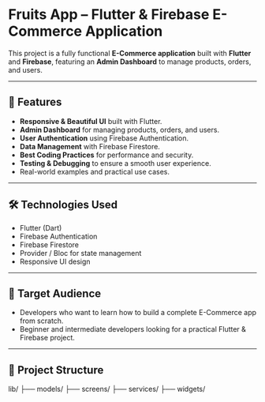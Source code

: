 # Fruits App – Flutter & Firebase E-Commerce Application

This project is a fully functional **E-Commerce application** built with **Flutter** and **Firebase**, featuring an **Admin Dashboard** to manage products, orders, and users.

---

## 🚀 Features

- **Responsive & Beautiful UI** built with Flutter.
- **Admin Dashboard** for managing products, orders, and users.
- **User Authentication** using Firebase Authentication.
- **Data Management** with Firebase Firestore.
- **Best Coding Practices** for performance and security.
- **Testing & Debugging** to ensure a smooth user experience.
- Real-world examples and practical use cases.

---

## 🛠 Technologies Used

- Flutter (Dart)
- Firebase Authentication
- Firebase Firestore
- Provider / Bloc for state management
- Responsive UI design

---

## 🎯 Target Audience

- Developers who want to learn how to build a complete E-Commerce app from scratch.
- Beginner and intermediate developers looking for a practical Flutter & Firebase project.

---

## 📂 Project Structure

lib/
├── models/
├── screens/
├── services/
├── widgets/


